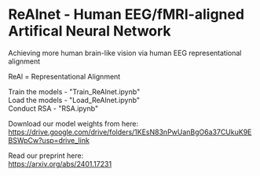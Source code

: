 # ReAlnet - Human EEG/fMRI-aligned Artifical Neural Network
Achieving more human brain-like vision via human EEG representational alignment

ReAl = Representational Alignment

Train the models - "Train_ReAlnet.ipynb"   
Load the models - "Load_ReAlnet.ipynb"   
Conduct RSA - "RSA.ipynb"   

Download our model weights from here:   
https://drive.google.com/drive/folders/1KEsN83nPwUanBgO6a37CUkuK9EBSWpCw?usp=drive_link   

Read our preprint here:  
https://arxiv.org/abs/2401.17231
